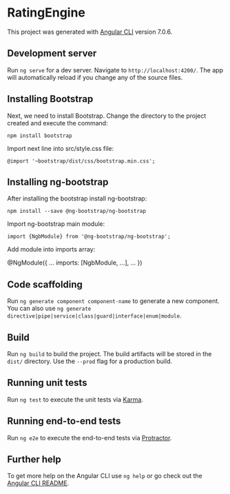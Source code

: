 # RatingEngine

This project was generated with [Angular CLI](https://github.com/angular/angular-cli) version 7.0.6.

## Development server

Run `ng serve` for a dev server. Navigate to `http://localhost:4200/`. The app will automatically reload if you change any of the source files.

## Installing Bootstrap

Next, we need to install Bootstrap. Change the directory to the project created and execute the command:

`npm install bootstrap`

Import  next line into src/style.css file:

`@import '~bootstrap/dist/css/bootstrap.min.css';`

## Installing ng-bootstrap

After installing the bootstrap install ng-bootstrap:

`npm install --save @ng-bootstrap/ng-bootstrap`

Import ng-bootstrap main module:

`import {NgbModule} from '@ng-bootstrap/ng-bootstrap';`

Add module into imports array: 

@NgModule({
  ...
  imports: [NgbModule, ...],
  ...
})

## Code scaffolding

Run `ng generate component component-name` to generate a new component. You can also use `ng generate directive|pipe|service|class|guard|interface|enum|module`.

## Build

Run `ng build` to build the project. The build artifacts will be stored in the `dist/` directory. Use the `--prod` flag for a production build.

## Running unit tests

Run `ng test` to execute the unit tests via [Karma](https://karma-runner.github.io).

## Running end-to-end tests

Run `ng e2e` to execute the end-to-end tests via [Protractor](http://www.protractortest.org/).

## Further help

To get more help on the Angular CLI use `ng help` or go check out the [Angular CLI README](https://github.com/angular/angular-cli/blob/master/README.md).
